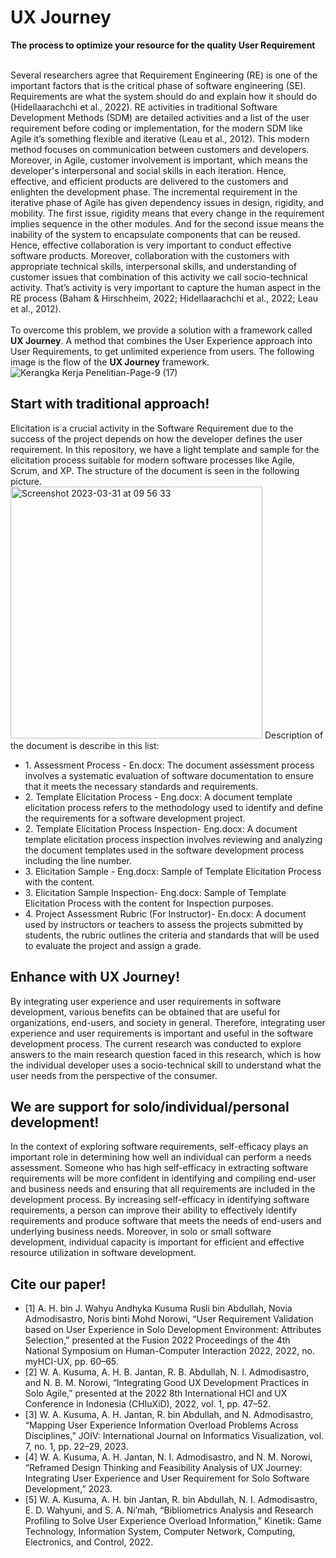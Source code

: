 # UX Journey<br>
<b>The process to optimize your resource for the quality User Requirement</b><br><br>

Several researchers agree that Requirement Engineering (RE) is one of the important factors that is the critical phase of software engineering (SE). Requirements are what the system should do and explain how it should do (Hidellaarachchi et al., 2022). RE activities in traditional Software Development Methods (SDM) are detailed activities and a list of the user requirement before coding or implementation, for the modern SDM like Agile it’s something flexible and iterative (Leau et al., 2012). This modern method focuses on communication between customers and developers. Moreover, in Agile, customer involvement is important, which means the developer's interpersonal and social skills in each iteration. Hence, effective, and efficient products are delivered to the customers and enlighten the development phase. The incremental requirement in the iterative phase of Agile has given dependency issues in design, rigidity, and mobility. The first issue, rigidity means that every change in the requirement implies sequence in the other modules. And for the second issue means the inability of the system to encapsulate components that can be reused. Hence, effective collaboration is very important to conduct effective software products. Moreover, collaboration with the customers with appropriate technical skills, interpersonal skills, and understanding of customer issues that combination of this activity we call socio-technical activity. That’s activity is very important to capture the human aspect in the RE process (Baham & Hirschheim, 2022; Hidellaarachchi et al., 2022; Leau et al., 2012). <br><br>
To overcome this problem, we provide a solution with a framework called <b>UX Journey</b>. A method that combines the User Experience approach into User Requirements, to get unlimited experience from users. The following image is the flow of the <b>UX Journey</b> framework.<br> 
![Kerangka Kerja Penelitian-Page-9 (17)](https://user-images.githubusercontent.com/993712/229009784-0f9bf017-2f55-4717-b61b-d2106fbfc56c.svg)

<h2>Start with traditional approach!</h2>
Elicitation is a crucial activity in the Software Requirement due to the success of the project depends on how the developer defines the user requirement. In this repository, we have a light template and sample for the elicitation process suitable for modern software processes like Agile, Scrum, and XP. The structure of the document is seen in the following picture.<br>
<img width="403" alt="Screenshot 2023-03-31 at 09 56 33" src="https://user-images.githubusercontent.com/993712/229012113-6877e98c-3dc1-47a1-afac-856ad4c1098f.png">
Description of the document is describe in this list:<br>
<ul>
<li>1. Assessment Process - En.docx: The document assessment process involves a systematic evaluation of software documentation to ensure that it meets the necessary standards and requirements.</li>
<li>2. Template Elicitation Process - Eng.docx: A document template elicitation process refers to the methodology used to identify and define the requirements for a software development project.</li>
<li>2. Template Elicitation Process Inspection- Eng.docx: A document template elicitation process inspection involves reviewing and analyzing the document templates used in the software development process including the line number.</li>
<li>3. Elicitation Sample - Eng.docx: Sample of Template Elicitation Process with the content.</li>
<li>3. Elicitation Sample Inspection- Eng.docx: Sample of Template Elicitation Process with the content for Inspection purposes.</li>
<li>4. Project Assessment Rubric (For Instructor)- En.docx: A document used by instructors or teachers to assess the projects submitted by students, the rubric outlines the criteria and standards that will be used to evaluate the project and assign a grade.</li>
</ul>  
<h2>Enhance with UX Journey!</h2>
By integrating user experience and user requirements in software development, various benefits can be obtained that are useful for organizations, end-users, and society in general. Therefore, integrating user experience and user requirements is important and useful in the software development process. The current research was conducted to explore answers to the main research question faced in this research, which is how the individual developer uses a socio-technical skill to understand what the user needs from the perspective of the consumer.
<h2>We are support for solo/individual/personal development!</h2>
In the context of exploring software requirements, self-efficacy plays an important role in determining how well an individual can perform a needs assessment. Someone who has high self-efficacy in extracting software requirements will be more confident in identifying and compiling end-user and business needs and ensuring that all requirements are included in the development process. By increasing self-efficacy in identifying software requirements, a person can improve their ability to effectively identify requirements and produce software that meets the needs of end-users and underlying business needs. Moreover, in solo or small software development, individual capacity is important for efficient and effective resource utilization in software development.
<h2>Cite our paper!</h2>
<ul>
<li>[1] A. H. bin J. Wahyu Andhyka Kusuma Rusli bin Abdullah, Novia Admodisastro, Noris binti Mohd Norowi, “User Requirement Validation based on User Experience in Solo Development Environment: Attributes Selection,” presented at the Fusion 2022 Proceedings of the 4th National Symposium on Human-Computer Interaction 2022, 2022, no. myHCI-UX, pp. 60–65.</li>
<li>[2] W. A. Kusuma, A. H. B. Jantan, R. B. Abdullah, N. I. Admodisastro, and N. B. M. Norowi, “Integrating Good UX Development Practices in Solo Agile,” presented at the 2022 8th International HCI and UX Conference in Indonesia (CHIuXiD), 2022, vol. 1, pp. 47–52.</li>
<li>[3] W. A. Kusuma, A. H. Jantan, R. bin Abdullah, and N. Admodisastro, “Mapping User Experience Information Overload Problems Across Disciplines,” JOIV: International Journal on Informatics Visualization, vol. 7, no. 1, pp. 22–29, 2023.</li>
<li>[4] W. A. Kusuma, A. H. Jantan, N. I. Admodisastro, and N. M. Norowi, “Reframed Design Thinking and Feasibility Analysis of UX Journey: Integrating User Experience and User Requirement for Solo Software Development,” 2023.</li>
<li>[5] W. A. Kusuma, A. H. bin Jantan, R. bin Abdullah, N. I. Admodisastro, E. D. Wahyuni, and S. A. Ni’mah, “Bibliometrics Analysis and Research Profiling to Solve User Experience Overload Information,” Kinetik: Game Technology, Information System, Computer Network, Computing, Electronics, and Control, 2022.</li>
</ul>
